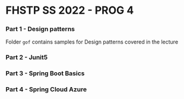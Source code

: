 # FHSTP SS 2022 - PROG 4

### Part 1 - Design patterns

Folder `gof` contains samples for Design patterns covered in the lecture

### Part 2 - Junit5

### Part 3 - Spring Boot Basics

### Part 4 - Spring Cloud Azure